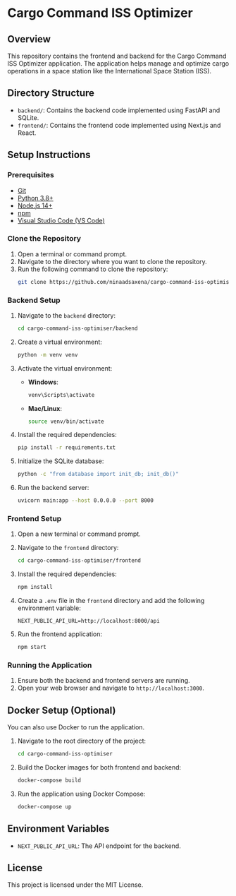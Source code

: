 # Cargo Command ISS Optimizer

## Overview
This repository contains the frontend and backend for the Cargo Command ISS Optimizer application. The application helps manage and optimize cargo operations in a space station like the International Space Station (ISS).

## Directory Structure
- `backend/`: Contains the backend code implemented using FastAPI and SQLite.
- `frontend/`: Contains the frontend code implemented using Next.js and React.

## Setup Instructions

### Prerequisites
- [Git](https://git-scm.com/)
- [Python 3.8+](https://www.python.org/downloads/)
- [Node.js 14+](https://nodejs.org/)
- [npm](https://www.npmjs.com/)
- [Visual Studio Code (VS Code)](https://code.visualstudio.com/)

### Clone the Repository
1. Open a terminal or command prompt.
2. Navigate to the directory where you want to clone the repository.
3. Run the following command to clone the repository:
   ```sh
   git clone https://github.com/ninaadsaxena/cargo-command-iss-optimiser.git
   ```

### Backend Setup
1. Navigate to the `backend` directory:
   ```sh
   cd cargo-command-iss-optimiser/backend
   ```

2. Create a virtual environment:
   ```sh
   python -m venv venv
   ```

3. Activate the virtual environment:
   - **Windows**:
     ```sh
     venv\Scripts\activate
     ```
   - **Mac/Linux**:
     ```sh
     source venv/bin/activate
     ```

4. Install the required dependencies:
   ```sh
   pip install -r requirements.txt
   ```

5. Initialize the SQLite database:
   ```sh
   python -c "from database import init_db; init_db()"
   ```

6. Run the backend server:
   ```sh
   uvicorn main:app --host 0.0.0.0 --port 8000
   ```

### Frontend Setup
1. Open a new terminal or command prompt.
2. Navigate to the `frontend` directory:
   ```sh
   cd cargo-command-iss-optimiser/frontend
   ```

3. Install the required dependencies:
   ```sh
   npm install
   ```

4. Create a `.env` file in the `frontend` directory and add the following environment variable:
   ```env
   NEXT_PUBLIC_API_URL=http://localhost:8000/api
   ```

5. Run the frontend application:
   ```sh
   npm start
   ```

### Running the Application
1. Ensure both the backend and frontend servers are running.
2. Open your web browser and navigate to `http://localhost:3000`.

## Docker Setup (Optional)
You can also use Docker to run the application.

1. Navigate to the root directory of the project:
   ```sh
   cd cargo-command-iss-optimiser
   ```

2. Build the Docker images for both frontend and backend:
   ```sh
   docker-compose build
   ```

3. Run the application using Docker Compose:
   ```sh
   docker-compose up
   ```

## Environment Variables
- `NEXT_PUBLIC_API_URL`: The API endpoint for the backend.

## License
This project is licensed under the MIT License.
